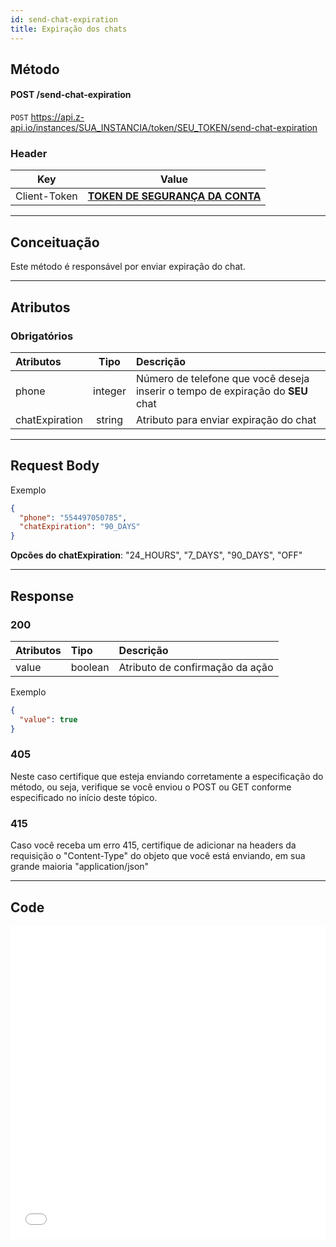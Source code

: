```yaml
---
id: send-chat-expiration
title: Expiração dos chats
---
```


## Método

#### POST /send-chat-expiration

`POST` https://api.z-api.io/instances/SUA_INSTANCIA/token/SEU_TOKEN/send-chat-expiration

### Header

|      Key       |            Value            |
| :------------: |     :-----------------:     |
|  Client-Token  | **[TOKEN DE SEGURANÇA DA CONTA](../security/client-token)** |
---

## Conceituação

Este método é responsável por enviar expiração do chat.

---

## Atributos

### Obrigatórios

| Atributos | Tipo | Descrição |
| :-- | :-: | :-- |
| phone | integer | Número de telefone que você deseja inserir o tempo de expiração do **SEU** chat |
| chatExpiration | string | Atributo para enviar expiração do chat |

---

## Request Body

Exemplo

```json
{
  "phone": "554497050785",
  "chatExpiration": "90_DAYS"
}
```

**Opcões do chatExpiration**: "24_HOURS", "7_DAYS", "90_DAYS", "OFF"

---

## Response

### 200

| Atributos | Tipo    | Descrição                       |
| :-------- | :------ | :------------------------------ |
| value     | boolean | Atributo de confirmação da ação |

Exemplo

```json
{
  "value": true
}
```

### 405

Neste caso certifique que esteja enviando corretamente a especificação do método, ou seja, verifique se você enviou o POST ou GET conforme especificado no início deste tópico.

### 415

Caso você receba um erro 415, certifique de adicionar na headers da requisição o "Content-Type" do objeto que você está enviando, em sua grande maioria "application/json"

---

## Code

<iframe src="//api.apiembed.com/?source=https://raw.githubusercontent.com/Z-API/z-api-docs/main/json-examples/modify-chat.json&targets=all" frameborder="0" scrolling="no" width="100%" height="500px" seamless></iframe>
